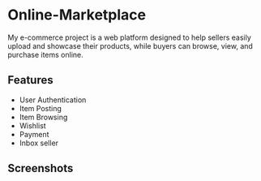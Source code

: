 # Online-Marketplace

My e-commerce project is a web platform designed to help sellers easily upload and showcase their products, while buyers can browse, view, and purchase items online.

## Features

- User Authentication
- Item Posting
- Item Browsing
- Wishlist
- Payment
- Inbox seller

## Screenshots

